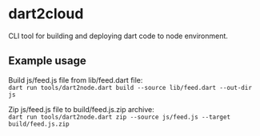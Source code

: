 # dart2cloud
CLI tool for building and deploying dart code to node environment.

## Example usage

Build js/feed.js file from lib/feed.dart file:  
`dart run tools/dart2node.dart build --source lib/feed.dart --out-dir js`

Zip js/feed.js file to build/feed.js.zip archive:  
`dart run tools/dart2node.dart zip --source js/feed.js --target build/feed.js.zip`
